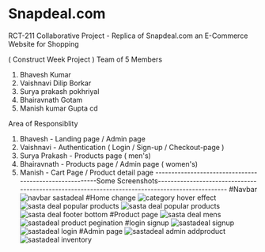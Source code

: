 # Snapdeal.com
RCT-211 Collaborative Project - Replica of Snapdeal.com an E-Commerce Website for Shopping

( Construct Week Project )
Team of 5 Members
1. Bhavesh Kumar
2. Vaishnavi Dilip Borkar
3. Surya prakash pokhriyal
4. Bhairavnath Gotam
5. Manish kumar Gupta cd 

Area of Responsiblity
1. Bhavesh  - Landing page / Admin page 
2. Vaishnavi - Authentication ( Login / Sign-up / Checkout-page )
3. Surya Prakash - Products page ( men's)
4. Bhairavnath - Products page / Admin page ( women's)
5. Manish - Cart Page / Product detail page
--------------------------------------------------------Some Screenshots------------------------------------------------------------------------------------------------
#Navbar
![navbar sastadeal](https://user-images.githubusercontent.com/110034571/213982898-a77adae8-f1c2-4c42-b028-b02cfc4825ae.png)
#Home change
![category hover effect](https://user-images.githubusercontent.com/110034571/213982982-04967a9e-ea34-44a7-878e-552a17387d00.png)
![sasta deal popular products](https://user-images.githubusercontent.com/110034571/213983316-56bacc4f-ef4f-495e-a81e-de9afad56fa4.png)
![sasta deal popular products](https://user-images.githubusercontent.com/110034571/213983424-afde4679-fd1e-4de0-8c7b-c45fe17276a1.png)
![sasta deal footer bottom](https://user-images.githubusercontent.com/110034571/213983437-1dbc610b-3532-45bc-abc5-602cdc54ac34.png)
#Product page
![sasta deal mens](https://user-images.githubusercontent.com/110034571/213983507-f1bb95bf-d1ed-4da8-b24b-7045833be501.png)
![sastadeal product pegination](https://user-images.githubusercontent.com/110034571/213983546-020a95b0-3c44-4398-bd91-2a80b60ea4e7.png)
#login signup
![sastadeal signup](https://user-images.githubusercontent.com/110034571/213983618-60ddfb54-dc40-4e55-abac-d7db4fad25b4.png)
![sastadeal login](https://user-images.githubusercontent.com/110034571/213984114-9af04e48-8b11-4644-b61a-5374095c7734.png)
#Admin page
![sastadeal admin  addproduct](https://user-images.githubusercontent.com/110034571/213985011-6e57f1c9-d7fb-46d2-839a-92b6a39c0b57.png)
![sastadeal inventory](https://user-images.githubusercontent.com/110034571/213985038-56f40c10-8e13-4516-9090-6f6db7160ac4.png)


